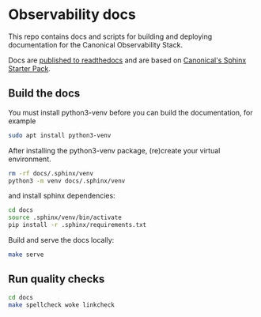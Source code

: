 # Observability docs

This repo contains docs and scripts for building and deploying documentation for the Canonical Observability Stack.

Docs are [published to readthedocs](https://library.canonical.com/documentation/publish-on-read-the-docs)
and are based on [Canonical's Sphinx Starter Pack](https://github.com/canonical/sphinx-docs-starter-pack).


## Build the docs

You must install python3-venv before you can build the documentation, for example

```bash
sudo apt install python3-venv
```

After installing the python3-venv package, (re)create your virtual environment.

```bash
rm -rf docs/.sphinx/venv
python3 -m venv docs/.sphinx/venv
```

and install sphinx dependencies:

```bash
cd docs
source .sphinx/venv/bin/activate
pip install -r .sphinx/requirements.txt
```

Build and serve the docs locally:

```bash
make serve
```


## Run quality checks

```bash
cd docs
make spellcheck woke linkcheck
```
